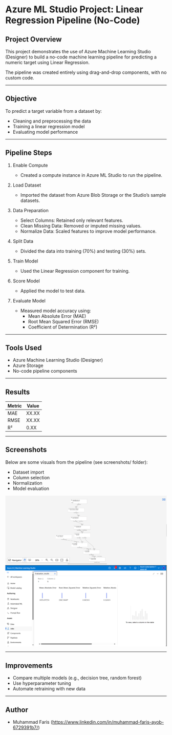 # Azure ML Studio Project: Linear Regression Pipeline (No-Code)

## Project Overview

This project demonstrates the use of Azure Machine Learning Studio (Designer) to build a no-code machine learning pipeline for predicting a numeric target using Linear Regression.

The pipeline was created entirely using drag-and-drop components, with no custom code.

---

## Objective

To predict a target variable from a dataset by:
- Cleaning and preprocessing the data
- Training a linear regression model
- Evaluating model performance

---

## Pipeline Steps

1. Enable Compute
   - Created a compute instance in Azure ML Studio to run the pipeline.

2. Load Dataset
   - Imported the dataset from Azure Blob Storage or the Studio’s sample datasets.

3. Data Preparation
   - Select Columns: Retained only relevant features.
   - Clean Missing Data: Removed or imputed missing values.
   - Normalize Data: Scaled features to improve model performance.

4. Split Data
   - Divided the data into training (70%) and testing (30%) sets.

5. Train Model
   - Used the Linear Regression component for training.

6. Score Model
   - Applied the model to test data.

7. Evaluate Model
   - Measured model accuracy using:
     - Mean Absolute Error (MAE)
     - Root Mean Squared Error (RMSE)
     - Coefficient of Determination (R²)

---

## Tools Used

- Azure Machine Learning Studio (Designer)
- Azure Storage
- No-code pipeline components

---

## Results

| Metric | Value |
|--------|-------|
| MAE    | XX.XX |
| RMSE   | XX.XX |
| R²     | 0.XX  |

---

## Screenshots

Below are some visuals from the pipeline (see screenshots/ folder):

- Dataset import
- Column selection
- Normalization
- Model evaluation

![Pipeline Diagram](data-pipeline.png)
![Evaluate Model](evaluate-model.png)

---

## Improvements

- Compare multiple models (e.g., decision tree, random forest)
- Use hyperparameter tuning
- Automate retraining with new data

---

## Author

- Muhammad Faris (https://www.linkedin.com/in/muhammad-faris-ayob-6729391b7/)
